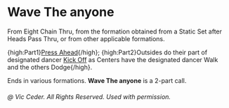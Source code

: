 
# Wave The anyone

From Eight Chain Thru, from the formation obtained from a
Static Set after Heads Pass Thru, or from other applicable formations.

{high:Part1}[Press Ahead](../c1/press.md){/high};
{high:Part2}Outsides do their part of designated dancer
[Kick Off](../c2/kick_off.md) as Centers have the designated dancer
Walk and the others Dodge{/high}.

Ends in various formations. **Wave The anyone** is a 2-part call.

###### @ Vic Ceder. All Rights Reserved.  Used with permission.

